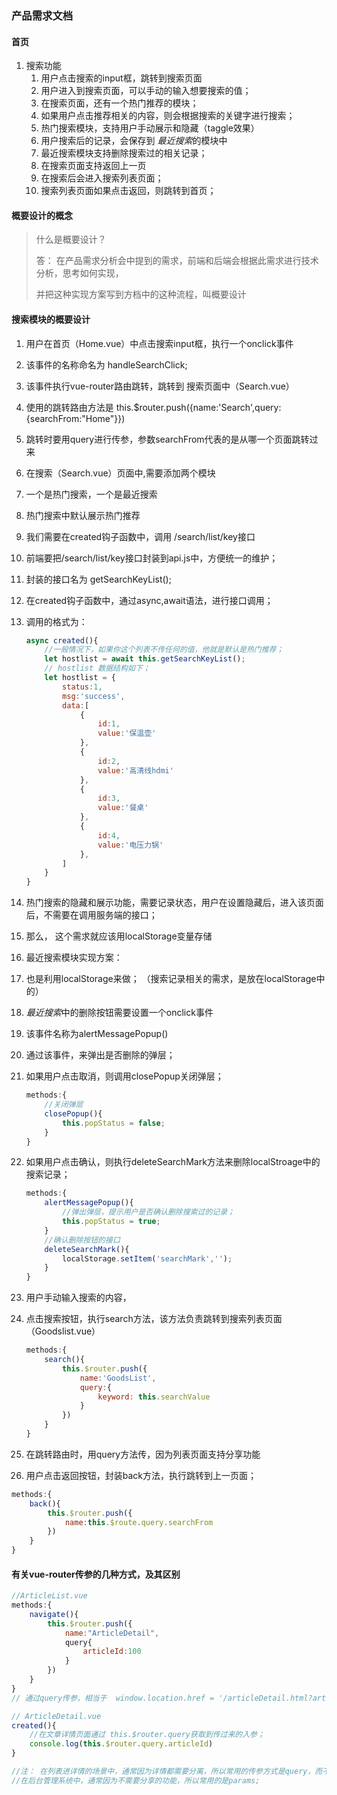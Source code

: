 ### 产品需求文档

#### 首页

1. 搜索功能
   1. 用户点击搜索的input框，跳转到搜索页面
   2. 用户进入到搜索页面，可以手动的输入想要搜索的值；
   3. 在搜索页面，还有一个热门推荐的模块；
   4. 如果用户点击推荐相关的内容，则会根据搜索的关键字进行搜索；
   5. 热门搜索模块，支持用户手动展示和隐藏（taggle效果）
   6. 用户搜索后的记录，会保存到 *最近搜索*的模块中
   7. 最近搜索模块支持删除搜索过的相关记录；
   8. 在搜索页面支持返回上一页
   9. 在搜索后会进入搜索列表页面；
   10. 搜索列表页面如果点击返回，则跳转到首页；

#### 概要设计的概念

> 什么是概要设计？ 
>
> 答： 在产品需求分析会中提到的需求，前端和后端会根据此需求进行技术分析，思考如何实现，
>
> 并把这种实现方案写到方档中的这种流程，叫概要设计

#### 搜索模块的概要设计

1. 用户在首页（Home.vue）中点击搜索input框，执行一个onclick事件

2. 该事件的名称命名为 handleSearchClick;

3. 该事件执行vue-router路由跳转，跳转到 搜索页面中（Search.vue）

4. 使用的跳转路由方法是 this.$router.push({name:'Search',query:{searchFrom:"Home"}})

5. 跳转时要用query进行传参，参数searchFrom代表的是从哪一个页面跳转过来

6. 在搜索（Search.vue）页面中,需要添加两个模块

7. 一个是热门搜索，一个是最近搜索

8. 热门搜索中默认展示热门推荐 

9. 我们需要在created钩子函数中，调用 /search/list/key接口 

10. 前端要把/search/list/key接口封装到api.js中，方便统一的维护；

11. 封装的接口名为 getSearchKeyList();

12. 在created钩子函数中，通过async,await语法，进行接口调用；

13. 调用的格式为：

    ```javascript
    async created(){
        //一般情况下，如果你这个列表不传任何的值，他就是默认是热门推荐；
        let hostlist = await this.getSearchKeyList();
        // hostlist 数据结构如下；
        let hostlist = {
            status:1,
            msg:'success',
            data:[
                {
                    id:1,
                    value:'保温壶'
                },
                {
                    id:2,
                    value:'高清线hdmi'
                },
                {
                    id:3,
                    value:'餐桌'
                },
                {
                    id:4,
                    value:'电压力锅'
                },
            ]
        }
    }
    ```

13. 热门搜索的隐藏和展示功能，需要记录状态，用户在设置隐藏后，进入该页面后，不需要在调用服务端的接口；

14. 那么， 这个需求就应该用localStorage变量存储

15. 最近搜索模块实现方案：

16. 也是利用localStorage来做；  （搜索记录相关的需求，是放在localStorage中的）

17. *最近搜索*中的删除按钮需要设置一个onclick事件

18. 该事件名称为alertMessagePopup()

19. 通过该事件，来弹出是否删除的弹层；

20. 如果用户点击取消，则调用closePopup关闭弹层；

    ```javascript
    methods:{
        //关闭弹层
        closePopup(){
            this.popStatus = false;
        }
    }
    ```

    

21. 如果用户点击确认，则执行deleteSearchMark方法来删除localStroage中的搜索记录；

    ```javascript
    methods:{
       	alertMessagePopup(){
            //弹出弹层，提示用户是否确认删除搜索过的记录；
            this.popStatus = true;
        }
        //确认删除按钮的接口
        deleteSearchMark(){
            localStorage.setItem('searchMark','');
        }
    }
    ```

22. 用户手动输入搜索的内容，

23. 点击搜索按钮，执行search方法，该方法负责跳转到搜索列表页面（Goodslist.vue）

    ```javascript
    methods:{
        search(){
            this.$router.push({
                name:'GoodsList',
                query:{
                    keyword: this.searchValue
                }
            })
        }
    }
    ```

24. 在跳转路由时，用query方法传，因为列表页面支持分享功能
25. 用户点击返回按钮，封装back方法，执行跳转到上一页面；

```javascript
methods:{
    back(){
        this.$router.push({
            name:this.$route.query.searchFrom
        })
    }
}
```

#### 有关vue-router传参的几种方式，及其区别

```javascript
//ArticleList.vue
methods:{
    navigate(){
        this.$router.push({
            name:"ArticleDetail",
            query{
	        	articleId:100    
        	}
        })
    }
}
// 通过query传参，相当于  window.location.href = '/articleDetail.html?articleId=100' 这种参数拼接的方法，支持分享

// ArticleDetail.vue
created(){
    //在文章详情页面通过 this.$router.query获取到传过来的入参；
    console.log(this.$router.query.articleId)
}

//注： 在列表进详情的场景中，通常因为详情都需要分离，所以常用的传参方式是query，而不是params,
//在后台管理系统中，通常因为不需要分享的功能，所以常用的是params;
```

